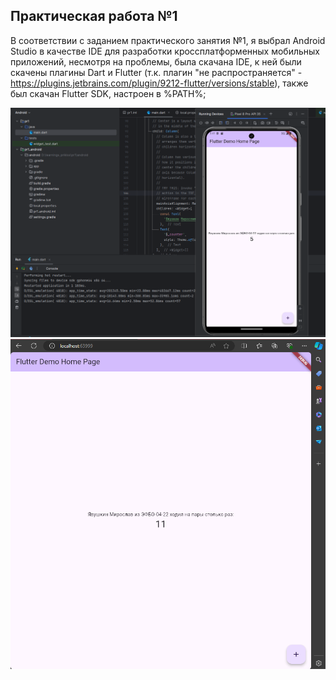 
## Практическая работа №1

В соответствии с заданием практического занятия №1, я выбрал Android Studio в качестве IDE для разработки кроссплатформенных мобильных приложений, несмотря на проблемы, была скачана IDE, к ней были скачены плагины Dart и Flutter (т.к. плагин "не распространяется" - https://plugins.jetbrains.com/plugin/9212-flutter/versions/stable), также был скачан Flutter SDK, настроен в %PATH%;

![внешний вид кликера на эмуляторе Android](./pr1_demo_ANDROID.png)
![внешний вид кликера на Web](./pr1_demo_WEB.png)